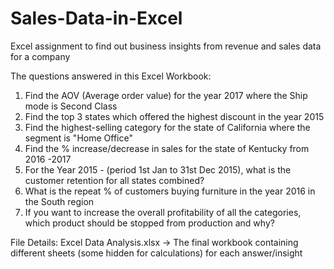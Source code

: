 # Sales-Data-in-Excel
Excel assignment to find out business insights from revenue and sales data for a company

The questions answered in this Excel Workbook:
1. Find the AOV (Average order value) for the year 2017 where the Ship mode is Second Class
2. Find the top 3 states which offered the highest discount in the year 2015
3. Find the highest-selling category for the state of California where the segment is "Home Office"
4. Find the % increase/decrease in sales for the state of Kentucky from 2016 -2017
5. For the Year 2015 - (period 1st Jan to 31st Dec 2015), what is the customer retention for all states combined?
6. What is the repeat % of customers buying furniture in the year 2016 in the South region
7. If you want to increase the overall profitability of all the categories, which product should be stopped from production and why?

File Details:
Excel Data Analysis.xlsx -> The final workbook containing different sheets (some hidden for calculations) for each answer/insight
